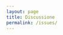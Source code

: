 ```yaml
---
layout: page
title: Discussione
permalink: /issues/
---
```


<script src="//code.jquery.com/jquery-1.12.3.js"></script>
<script src="//cdn.datatables.net/1.10.12/js/jquery.dataTables.min.js"></script>
